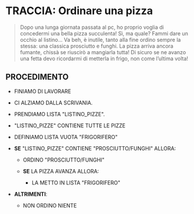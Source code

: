 # TRACCIA: Ordinare una pizza

> Dopo una lunga giornata passata al pc, ho proprio voglia di concedermi
> una bella pizza succulenta! Sì, ma quale? Fammi dare un occhio al
> listino… Va beh, è inutile, tanto alla fine ordino sempre la stessa:
> una classica prosciutto e funghi. La pizza arriva ancora fumante,
> chissà se riuscirò a mangiarla tutta! Di sicuro se ne avanzo una fetta
> devo ricordarmi di metterla in frigo, non come l’ultima volta!

## PROCEDIMENTO
- FINIAMO DI LAVORARE

- CI ALZIAMO DALLA SCRIVANIA.

- PRENDIAMO LISTA "LISTINO_PIZZE". 

- "LISTINO_PIZZE" CONTIENE TUTTE LE PIZZE

- DEFINIAMO LISTA VUOTA "FRIGORIFERO"

-  **SE** "LISTINO_PIZZE" CONTIENE "PROSCIUTTO/FUNGHI" ALLORA: 

   - ORDINO "PROSCIUTTO/FUNGHI"

   - **SE** LA PIZZA AVANZA ALLORA:
     
     - LA METTO IN LISTA "FRIGORIFERO"
 

- **ALTRIMENTI**:
  - NON ORDINO NIENTE

